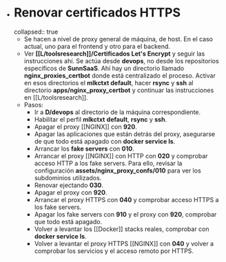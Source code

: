 - # Renovar certificados HTTPS
  collapsed:: true
  - Se hacen a nivel de proxy general de máquina, de host. En el caso actual, uno para el frontend y otro para el backend.
  - Ver **[[L/toolsresearch]]/Certificados Let's Encrypt** y seguir las instrucciones ahí. Se actúa desde **devops**, no desde los repositorios específicos de **SunnSaaS**. Ahí hay un directorio llamado **nginx_proxies_certbot** donde está centralizado el proceso. Activar en esos directorios el **mlkctxt default**, hacer **rsync** y **ssh** al directorio **apps/nginx_proxy_certbot** y continuar las instrucciones en [[L/toolsresearch]].
  - Pasos:
    - Ir a **D/devops** al directorio de la máquina correspondiente.
    - Habilitar el perfil **mlkctxt** **default**, **rsync** y **ssh**.
    - Apagar el proxy [[NGINX]] con **920**.
    - Apagar las aplicaciones que están detrás del proxy, asegurarse de que todo está apagado con **docker service ls**.
    - Arrancar los **fake servers** con **010**.
    - Arrancar el proxy [[NGINX]] con HTTP con **020** y comprobar acceso HTTP a los fake servers. Para ello, revisar la configuración **assets/nginx_proxy_confs/010** para ver los subdominios utilizados.
    - Renovar ejectando **030**.
    - Apagar el proxy con **920**.
    - Arrancar el proxy HTTPS con **040** y comprobar acceso HTTPS a los fake servers.
    - Apagar los fake servers con **910** y el proxy con **920**, comprobar que todo está apagado.
    - Volver a levantar los [[Docker]] stacks reales, comprobar con **docker service ls**.
    - Volver a levantar el proxy HTTPS [[NGINX]] con **040** y volver a comprobar los servicios y el acceso remoto por HTTPS.